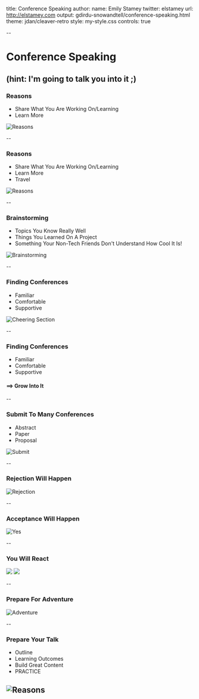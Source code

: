 title: Conference Speaking
author:
  name: Emily Stamey
  twitter: elstamey
  url: http://elstamey.com
output: gdirdu-snowandtell/conference-speaking.html
theme: jdan/cleaver-retro
style: my-style.css
controls: true

-- 

# Conference Speaking

(hint: I'm going to talk you into it ;)
--

### Reasons
-  Share What You Are Working On/Learning
-  Learn More

![Reasons](imgs/learn-teach.gif)

--

### Reasons
-  Share What You Are Working On/Learning
-  Learn More
-  Travel



![Reasons](imgs/travel-turtles.gif)

--

### Brainstorming

- Topics You Know Really Well
- Things You Learned On A Project
- Something Your Non-Tech Friends Don't Understand How Cool It Is!

![Brainstorming](imgs/thinking.gif)

--

### Finding Conferences

- Familiar
- Comfortable
- Supportive

![Cheering Section](imgs/cheering.gif)

--

### Finding Conferences

- Familiar
- Comfortable
- Supportive

#### ==> Grow Into It
--

### Submit To Many Conferences

- Abstract
- Paper
- Proposal

![Submit](imgs/submit-cfp.gif)

--

### Rejection Will Happen

![Rejection](imgs/rejection.gif)

--

### Acceptance Will Happen

![Yes](imgs/yes.gif)


--

### You Will React

![](imgs/freak-out.gif)
![](imgs/omg-accepted.gif)


--

### Prepare For Adventure


![Adventure](imgs/adventure.gif)

--

### Prepare Your Talk

- Outline
- Learning Outcomes
- Build Great Content
- PRACTICE

![Reasons](imgs/travel.jpg)
--
